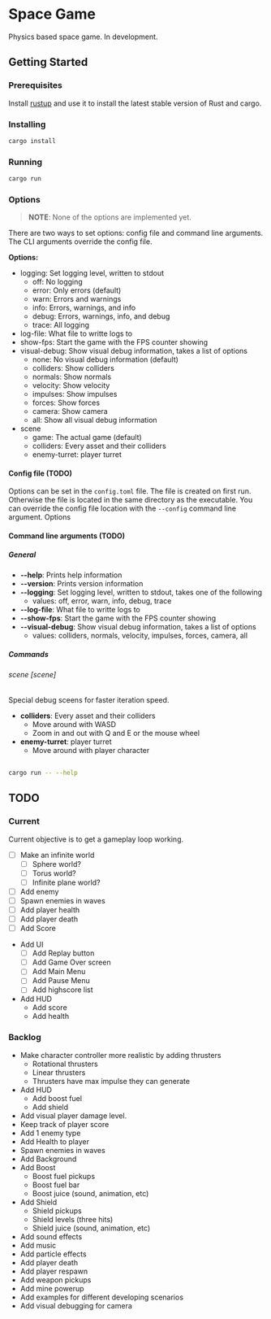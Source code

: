 # Space Game

Physics based space game. In development.

## Getting Started

### Prerequisites

Install [rustup](https://rustup.rs/) and use it to install the latest stable version of Rust and cargo.

### Installing

```bash
cargo install
```

### Running

```bash
cargo run
```

### Options

> **NOTE**: None of the options are implemented yet.

There are two ways to set options: config file and command line arguments.
The CLI arguments override the config file.

**Options:**

- logging: Set logging level, written to stdout
  - off: No logging
  - error: Only errors (default)
  - warn: Errors and warnings
  - info: Errors, warnings, and info
  - debug: Errors, warnings, info, and debug
  - trace: All logging
- log-file: What file to writte logs to
- show-fps: Start the game with the FPS counter showing
- visual-debug: Show visual debug information, takes a list of options
  - none: No visual debug information (default)
  - colliders: Show colliders
  - normals: Show normals
  - velocity: Show velocity
  - impulses: Show impulses
  - forces: Show forces
  - camera: Show camera
  - all: Show all visual debug information
- scene
  - game: The actual game (default)
  - colliders: Every asset and their colliders
  - enemy-turret: player turret

#### Config file (TODO)

Options can be set in the `config.toml` file. The file is created on first run.
Otherwise the file is located in the same directory as the executable.
You can override the config file location with the `--config` command
line argument. Options

#### Command line arguments (TODO)

##### General

- **--help**: Prints help information
- **--version**: Prints version information
- **--logging**: Set logging level, written to stdout, takes one of the following
  - values: off, error, warn, info, debug, trace
- **--log-file**: What file to writte logs to
- **--show-fps**: Start the game with the FPS counter showing
- **--visual-debug**: Show visual debug information, takes a list of options
  - values: colliders, normals, velocity, impulses, forces, camera, all

##### Commands

###### scene \[scene\]

Special debug sceens for faster iteration speed.

- **colliders**: Every asset and their colliders
  - Move around with WASD
  - Zoom in and out with Q and E or the mouse wheel
- **enemy-turret**: player turret
  - Move around with player character

##

```bash
cargo run -- --help
```

## TODO

### Current

Current objective is to get a gameplay loop working.

- [ ] Make an infinite world
  - [ ] Sphere world?
  - [ ] Torus world?
  - [ ] Infinite plane world?
- [ ] Add enemy
- [ ] Spawn enemies in waves
- [ ] Add player health
- [ ] Add player death
- [ ] Add Score
- Add UI
  - [ ] Add Replay button
  - [ ] Add Game Over screen
  - [ ] Add Main Menu
  - [ ] Add Pause Menu
  - [ ] Add highscore list
- Add HUD
  - Add score
  - Add health

### Backlog

- Make character controller more realistic by adding thrusters
  - Rotational thrusters
  - Linear thrusters
  - Thrusters have max impulse they can generate
- Add HUD
  - Add boost fuel
  - Add shield
- Add visual player damage level.
- Keep track of player score
- Add 1 enemy type
- Add Health to player
- Spawn enemies in waves
- Add Background
- Add Boost
  - Boost fuel pickups
  - Boost fuel bar
  - Boost juice (sound, animation, etc)
- Add Shield
  - Shield pickups
  - Shield levels (three hits)
  - Shield juice (sound, animation, etc)
- Add sound effects
- Add music
- Add particle effects
- Add player death
- Add player respawn
- Add weapon pickups
- Add mine powerup
- Add examples for different developing scenarios
- Add visual debugging for camera
